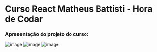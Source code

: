 # Curso React Matheus Battisti - Hora de Codar
### Apresentação do projeto do curso:

![image](https://user-images.githubusercontent.com/83989537/173210575-b5a0439c-7faf-45af-9f33-81899e2df6f7.png)
![image](https://user-images.githubusercontent.com/83989537/173210600-2b2e52bd-9d5c-4f0e-810e-9c7a7244b7c1.png)
![image](https://user-images.githubusercontent.com/83989537/173210659-586757bd-d30f-4ca2-b89d-9a08ebc62c3d.png)
